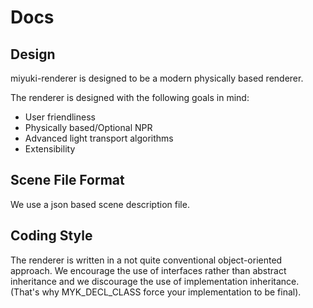 # Docs

## Design

miyuki-renderer is designed to be a modern physically based renderer. 

The renderer is designed with the following goals in mind:

- User friendliness
- Physically based/Optional NPR
- Advanced light transport algorithms
- Extensibility

## Scene File Format

We use a json based scene description file.



## Coding Style

The renderer is written in a not quite conventional object-oriented approach. We encourage the use of interfaces rather than abstract inheritance and we discourage the use of implementation inheritance. (That's why MYK_DECL_CLASS force your implementation to be final).

